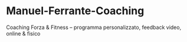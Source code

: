 # Manuel-Ferrante-Coaching
Coaching Forza &amp; Fitness – programma personalizzato, feedback video, online &amp; fisico
